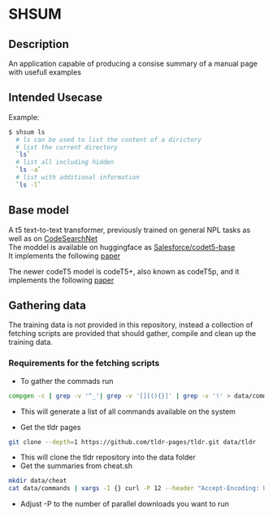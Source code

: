 # SHSUM
## Description
An application capable of producing a consise summary of a manual page with usefull examples

## Intended Usecase
Example:  

```bash 
$ shsum ls
  # ls can be used to list the content of a dirictory
  # list the current directory
  `ls`
  # list all including hidden
  `ls -a`
  # list with additional information
  `ls -l` 
```
## Base model
A t5 text-to-text transformer, previously trained on general NPL tasks as well as on [CodeSearchNet](https://arxiv.org/pdf/1909.09436.pdf)  
The moddel is available on huggingface as [Salesforce/codet5-base](https://huggingface.co/Salesforce/codet5-base)  
It implements the following [paper](https://arxiv.org/pdf/2109.00859v1.pdf)

The newer codeT5 model is codeT5+, also known as codeT5p, and it implements the following [paper](https://arxiv.org/pdf/2305.07922.pdf)

## Gathering data
The training data is not provided in this repository, instead a collection of fetching scripts are provided that should gather, compile and clean up the training data.  

### Requirements for the fetching scripts
- To gather the commads run 
```bash
compgen -c | grep -v '^_'| grep -v '[][(){}]' | grep -v '!' > data/commands
```
  - This will generate a list of all commands available on the system

- Get the tldr pages
```bash
git clone --depth=1 https://github.com/tldr-pages/tldr.git data/tldr
```
  - This will clone the tldr repository into the data folder
- Get the summaries from cheat.sh
```bash
mkdir data/cheat
cat data/commands | xargs -I {} curl -P 12 --header "Accept-Encoding: UTF-8" "https://cheat.sh/{}" -o "data/cheat/{}.md"
```
  - Adjust -P to the number of parallel downloads you want to run



